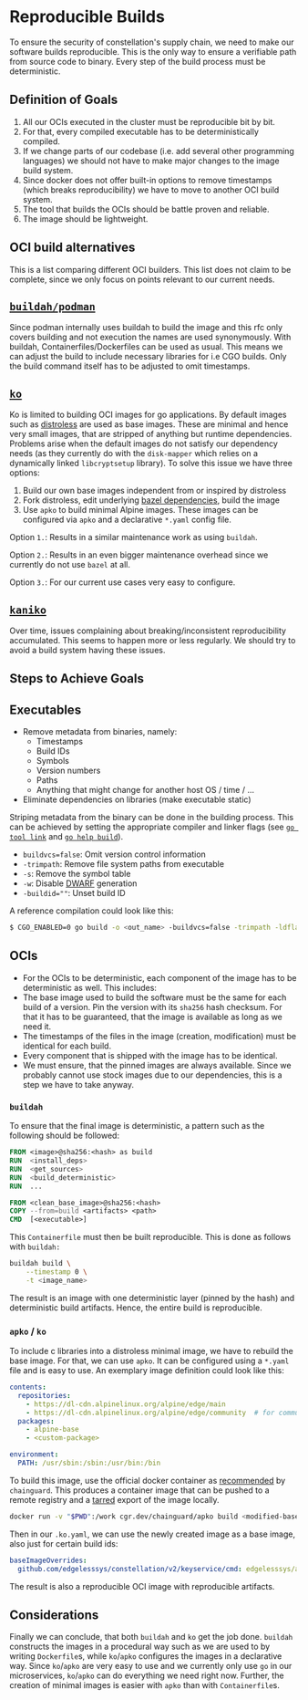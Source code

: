 # Reproducible Builds

To ensure the security of constellation's supply chain, we need to make our software builds reproducible.
This is the only way to ensure a verifiable path from source code to binary.
Every step of the build process must be deterministic.

## Definition of Goals

1. All our OCIs executed in the cluster must be reproducible bit by bit.
1. For that, every compiled executable has to be deterministically compiled.
1. If we change parts of our codebase (i.e. add several other programming languages) we should not have to make major changes to the image build system.
1. Since docker does not offer built-in options to remove timestamps (which breaks reproducibility) we have to move to another OCI build system.
1. The tool that builds the OCIs should be battle proven and reliable.
1. The image should be lightweight.

## OCI build alternatives

This is a list comparing different OCI builders.
This list does not claim to be complete, since we only focus on points relevant to our current needs.

## [`buildah/podman`](https://github.com/containers/buildah)

Since podman internally uses buildah to build the image and this rfc only covers building and not execution the names are used synonymously.
With buildah, Containerfiles/Dockerfiles can be used as usual. This means we can adjust the build to include necessary libraries for i.e CGO builds. Only the build command itself has to be adjusted to omit timestamps.

## [`ko`](https://github.com/ko-build/ko)

Ko is limited to building OCI images for go applications. By default images such as [distroless](https://github.com/GoogleContainerTools/distroless) are used as base images.
These are minimal and hence very small images, that are stripped of anything but runtime dependencies.
Problems arise when the default images do not satisfy our dependency needs (as they currently do with the `disk-mapper` which relies on a dynamically linked `libcryptsetup` library).
To solve this issue we have three options:

1. Build our own base images independent from or inspired by distroless
2. Fork distroless, edit underlying [bazel dependencies](https://github.com/GoogleContainerTools/distroless/blob/main/debian_archives.bzl), build the image
3. Use `apko` to build minimal Alpine images. These images can be configured via `apko` and a declarative `*.yaml` config file.

Option `1.`: Results in a similar maintenance work as using `buildah`.

Option `2.`: Results in an even bigger maintenance overhead since we currently do not use `bazel` at all.

Option `3.`: For our current use cases very easy to configure.

## [`kaniko`](https://github.com/GoogleContainerTools/kaniko)

Over time, issues complaining about breaking/inconsistent reproducibility accumulated.
This seems to happen more or less regularly. We should try to avoid a build system having these issues.

## Steps to Achieve Goals

## Executables

* Remove metadata from binaries, namely:
  * Timestamps
  * Build IDs
  * Symbols
  * Version numbers
  * Paths
  * Anything that might change for another host OS / time / ...
* Eliminate dependencies on libraries (make executable static)

Striping metadata from the binary can be done in the building process.
This can be achieved by setting the appropriate compiler and linker flags (see [`go tool link`](https://pkg.go.dev/cmd/link) and [`go help build`](https://pkg.go.dev/cmd/go)).

* `buildvcs=false`: Omit version control information
* `-trimpath`: Remove file system paths from executable
* `-s`: Remove the symbol table
* `-w`: Disable [DWARF](https://en.wikipedia.org/wiki/DWARF) generation
* `-buildid=""`: Unset build ID

A reference compilation could look like this:

```bash
$ CGO_ENABLED=0 go build -o <out_name> -buildvcs=false -trimpath -ldflags "-s -w -buildid=''"
```

## OCIs

* For the OCIs to be deterministic, each component of the image has to be deterministic as well.
This includes:
* The base image used to build the software must be the same for each build of a version. Pin the version with its `sha256` hash checksum. For that it has to be guaranteed, that the image is available as long as we need it.
* The timestamps of the files in the image (creation, modification) must be identical for each build.
* Every component that is shipped with the image has to be identical.
* We must ensure, that the pinned images are always available. Since we probably cannot use stock images due to our dependencies, this is a step we have to take anyway.

### `buildah`

To ensure that the final image is deterministic, a pattern such as the following should be followed:

```Dockerfile
FROM <image>@sha256:<hash> as build
RUN  <install_deps>
RUN  <get_sources>
RUN  <build_deterministic>
RUN  ...

FROM <clean_base_image>@sha256:<hash>
COPY --from=build <artifacts> <path>
CMD  [<executable>]
```

This `Containerfile` must then be built reproducible.
This is done as follows with `buildah:`

```sh
buildah build \
    --timestamp 0 \
    -t <image_name>
```

The result is an image with one deterministic layer (pinned by the hash) and deterministic build artifacts.
Hence, the entire build is reproducible.

### `apko` / `ko`

To include c libraries into a distroless minimal image, we have to rebuild the base image.
For that, we can use `apko`.
It can be configured using a `*.yaml` file and is easy to use. An exemplary image definition could look like this:

```yaml
contents:
  repositories:
    - https://dl-cdn.alpinelinux.org/alpine/edge/main
    - https://dl-cdn.alpinelinux.org/alpine/edge/community  # for community packages
  packages:
    - alpine-base
    - <custom-package>

environment:
  PATH: /usr/sbin:/sbin:/usr/bin:/bin
```

To build this image, use the official docker container as [recommended](https://github.com/chainguard-dev/apko#installation) by `chainguard`.
This produces a container image that can be pushed to a remote registry and a [tarred](https://docs.podman.io/en/latest/markdown/podman-save.1.html) export of the image locally.

```sh
docker run -v "$PWD":/work cgr.dev/chainguard/apko build <modified-base-image>.yaml <image-name>:<tag> <image-name>.tar
```

Then in our `.ko.yaml`, we can use the newly created image as a base image, also just for certain build ids:

```yaml
baseImageOverrides:
  github.com/edgelesssys/constellation/v2/keyservice/cmd: edgelesssys/alpine-custom:base
```

The result is also a reproducible OCI image with reproducible artifacts.

## Considerations

Finally we can conclude, that both `buildah` and `ko` get the job done.
`buildah` constructs the images in a procedural way such as we are used to by writing `Dockerfile`s, while `ko`/`apko` configures the images in a declarative way.
Since `ko`/`apko` are very easy to use and we currently only use `go` in our microservices, `ko`/`apko` can do everything we need right now.
Further, the creation of minimal images is easier with `apko` than with `Containerfile`s.
